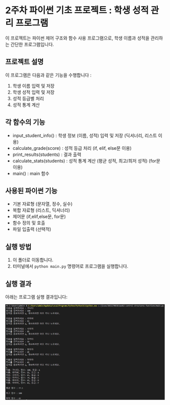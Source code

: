 # 2주차 파이썬 기초 프로젝트 : 학생 성적 관리 프로그램
이 프로젝트는 파이썬 제어 구조와 함수 사용 프로그램으로, 학생 이름과 성적을 관리하는 간단한 프로그램입니다.

## 프로젝트 설명
이 프로그램은 다음과 같은 기능을 수행합니다 :
1. 학생 이름 입력 및 저장
2. 학생 성적 입력 및 저장
3. 성적 등급별 처리
4. 성적 통계 계산

## 각 함수의 기능
- input_student_info() : 학생 정보 (이름, 성적) 입력 및 저장 (딕셔너리, 리스트 이용)
- calculate_grade(score) : 성적 등급 처리 (if, elif, else문 이용)
- print_results(students) : 결과 출력
- calculate_stats(students) : 성적 통계 계산 (평균 성적, 최고/최저 성적) (for문 이용)
- main() : main 함수

## 사용된 파이썬 기능
- 기본 자료형 (문자열, 정수, 실수)
- 복합 자료형 (리스트, 딕셔너리)
- 제어문 (if,elif,else문, for문)
- 함수 정의 및 호출
- 파일 입출력 (선택적)

## 실행 방법
1. 이 폴더로 이동합니다.
2. 터미널에서 `python main.py` 명령어로 프로그램을 실행합니다.

## 실행 결과
아래는 프로그램 실행 결과입니다:

![프로그램 실행 결과](./program_result.png)
